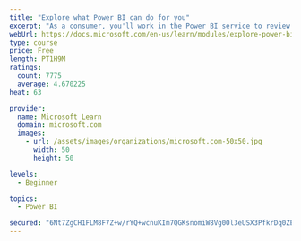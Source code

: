 ```yaml
---
title: "Explore what Power BI can do for you"
excerpt: "As a consumer, you'll work in the Power BI service to review and interact with content that has been shared with you. This module provides the foundational information that you need to work effectively in the Power BI service."
webUrl: https://docs.microsoft.com/en-us/learn/modules/explore-power-bi-service/
type: course
price: Free
length: PT1H9M
ratings:
  count: 7775
  average: 4.670225
heat: 63

provider:
  name: Microsoft Learn
  domain: microsoft.com
  images:
    - url: /assets/images/organizations/microsoft.com-50x50.jpg
      width: 50
      height: 50

levels:
  - Beginner

topics:
  - Power BI

secured: "6Nt7ZgCH1FLM8F7Z+w/rYQ+wcnuKIm7QGKsnomiW8Vg0Ol3eUSX3PfkrDq0ZEPStMwkhM0SjwlvejjRxHMmh0fjDiUFWqEwyhXKmrM3FLnhHvAkbhlmiUA5/c3fYPgD79D64mca6ZM9OEx1Hwo3009CQdYJKcmMBUsqkb4WCqKS5FqE8A8Z/Pd6zYJ6dcgoSkoPTMk3WzL334K/PwcPX4EZLTfkDLBY3pjWdvgPpJC8/SEpOVdDPUd+ogsqmzs2XrjbIkCTRu32gSDNdI0MH22dmEozvLRTs2dTc4WGTj3qtmu/I17rjMjJUuZDscZ8Vu1g2VAkxR8crl9gnl++GEQMSOyZDjYOu3nJpcu2tUdDDDjYM6+sbqZwnlOLz/KdWsYRpDDqr0+RgG1ziS95Cpw5vf5oeaHGx1fH2RF1MCFY=;SDs9QdNcGMLsrrhv+qn/IA=="
---
```


